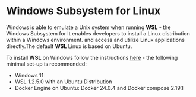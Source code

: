 # Windows Subsystem for Linux

Windows is able to emulate a Unix system when running **WSL** - the Windows Subsystem for It enables developers to
install a Linux distribution within a Windows environment. and access and utilize Linux applications directly.The
default **WSL** Linux is based on Ubuntu.

To install **WSL** on Windows follow the instructions [here](https://learn.microsoft.com/en-us/windows/wsl/install) -
the following minimal set-up is recommended:

-   Windows 11
-   WSL 1.2.5.0 with an Ubuntu Distribution
-   Docker Engine on Ubuntu: Docker 24.0.4 and Docker compose 2.19.1
